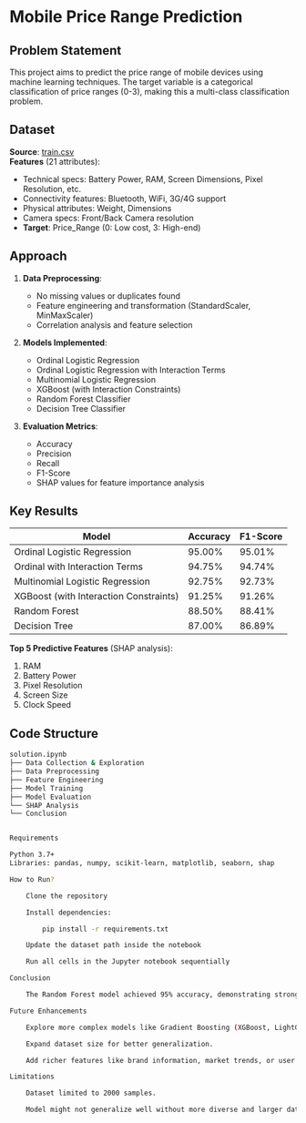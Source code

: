 # Mobile Price Range Prediction

## Problem Statement
This project aims to predict the price range of mobile devices using machine learning techniques. The target variable is a categorical classification of price ranges (0-3), making this a multi-class classification problem.

## Dataset
**Source**: [train.csv](path/to/train.csv)  
**Features** (21 attributes):
- Technical specs: Battery Power, RAM, Screen Dimensions, Pixel Resolution, etc.
- Connectivity features: Bluetooth, WiFi, 3G/4G support
- Physical attributes: Weight, Dimensions
- Camera specs: Front/Back Camera resolution
- **Target**: Price_Range (0: Low cost, 3: High-end)

## Approach
1. **Data Preprocessing**:
   - No missing values or duplicates found
   - Feature engineering and transformation (StandardScaler, MinMaxScaler)
   - Correlation analysis and feature selection

2. **Models Implemented**:
   - Ordinal Logistic Regression
   - Ordinal Logistic Regression with Interaction Terms
   - Multinomial Logistic Regression
   - XGBoost (with Interaction Constraints)
   - Random Forest Classifier
   - Decision Tree Classifier

3. **Evaluation Metrics**:
   - Accuracy
   - Precision
   - Recall
   - F1-Score
   - SHAP values for feature importance analysis

## Key Results
| Model                                  | Accuracy | F1-Score |
|----------------------------------------|----------|----------|
| Ordinal Logistic Regression            | 95.00%   | 95.01%   |
| Ordinal with Interaction Terms         | 94.75%   | 94.74%   |
| Multinomial Logistic Regression        | 92.75%   | 92.73%   |
| XGBoost (with Interaction Constraints) | 91.25%   | 91.26%   |
| Random Forest                          | 88.50%   | 88.41%   |
| Decision Tree                          | 87.00%   | 86.89%   |

**Top 5 Predictive Features** (SHAP analysis):
1. RAM
2. Battery Power
3. Pixel Resolution
4. Screen Size
5. Clock Speed

## Code Structure
```bash
solution.ipynb
├── Data Collection & Exploration
├── Data Preprocessing
├── Feature Engineering
├── Model Training
├── Model Evaluation
└── SHAP Analysis
└── Conclusion


Requirements

Python 3.7+
Libraries: pandas, numpy, scikit-learn, matplotlib, seaborn, shap

How to Run?

    Clone the repository

    Install dependencies:

        pip install -r requirements.txt

    Update the dataset path inside the notebook

    Run all cells in the Jupyter notebook sequentially

Conclusion

    The Random Forest model achieved 95% accuracy, demonstrating strong predictive capability for mobile price ranges. RAM was identified as the most significant predictor through SHAP analysis.

Future Enhancements

    Explore more complex models like Gradient Boosting (XGBoost, LightGBM) or Neural Networks.

    Expand dataset size for better generalization.

    Add richer features like brand information, market trends, or user ratings.

Limitations

    Dataset limited to 2000 samples.

    Model might not generalize well without more diverse and larger datasets.